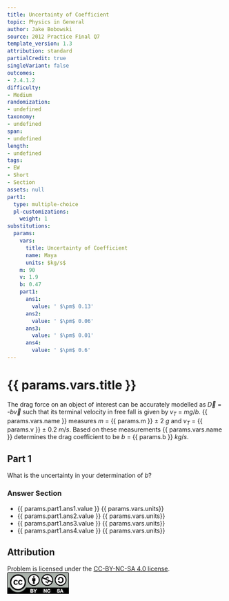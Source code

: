```yaml
---
title: Uncertainty of Coefficient
topic: Physics in General
author: Jake Bobowski
source: 2012 Practice Final Q7
template_version: 1.3
attribution: standard
partialCredit: true
singleVariant: false
outcomes:
- 2.4.1.2
difficulty:
- Medium
randomization:
- undefined
taxonomy:
- undefined
span:
- undefined
length:
- undefined
tags:
- EW
- Short
- Section
assets: null
part1:
  type: multiple-choice
  pl-customizations:
    weight: 1
substitutions:
  params:
    vars:
      title: Uncertainty of Coefficient
      name: Maya
      units: $kg/s$
    m: 90
    v: 1.9
    b: 0.47
    part1:
      ans1:
        value: ' $\pm$ 0.13'
      ans2:
        value: ' $\pm$ 0.06'
      ans3:
        value: ' $\pm$ 0.01'
      ans4:
        value: ' $\pm$ 0.6'
---
```

# {{ params.vars.title }}
The drag force on an object of interest can be accurately modelled as $\vec{D}$ = -$b\vec{v}$ such that its terminal velocity in free fall is given by $v_T$ = $mg/b$.
{{ params.vars.name }} measures $m$ = {{ params.m }} $\pm$ 2 $g$ and $v_T$ = {{ params.v }} $\pm$ 0.2 $m/s$.
Based on these measurements {{ params.vars.name }} determines the drag coefficient to be $b$ = {{ params.b }} $kg/s$.

## Part 1

What is the uncertainty in your determination of $b$?

### Answer Section

- {{ params.part1.ans1.value }} {{ params.vars.units}}
- {{ params.part1.ans2.value }} {{ params.vars.units}}
- {{ params.part1.ans3.value }} {{ params.vars.units}}
- {{ params.part1.ans4.value }} {{ params.vars.units}}

## Attribution

Problem is licensed under the [CC-BY-NC-SA 4.0 license](https://creativecommons.org/licenses/by-nc-sa/4.0/).<br> ![The Creative Commons 4.0 license requiring attribution-BY, non-commercial-NC, and share-alike-SA license.](https://raw.githubusercontent.com/firasm/bits/master/by-nc-sa.png)
